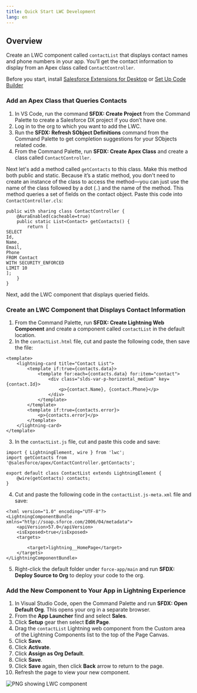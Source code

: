 ```yaml
---
title: Quick Start LWC Development
lang: en
---
```


## Overview

Create an LWC component called `contactList` that displays contact names and phone numbers in your app. You’ll get the contact information to display from an Apex class called `ContactController`.

Before you start, install [Salesforce Extensions for Desktop](./en/vscode-desktop/install) or [Set Up Code Builder](./en/codebuilder/cb-setup)

### Add an Apex Class that Queries Contacts

1. In VS Code, run the command **SFDX: Create Project** from the Command Palette to create a Salesforce DX project if you don’t have one.
2. Log in to the org to which you want to add the LWC.
3. Run the **SFDX: Refresh SObject Definitions** command from the Command Palette to get completion suggestions for your SObjects related code.
4. From the Command Palette, run **SFDX: Create Apex Class** and create a class called `ContactController`.

Next let's add a method called `getContacts` to this class. Make this method both public and static. Because it’s a static method, you don't need to create an instance of the class to access the method—you can just use the name of the class followed by a dot (`.`) and the name of the method. This method queries a set of fields on the contact object. Paste this code into `ContactController.cls`:

```
public with sharing class ContactController {
    @AuraEnabled(cacheable=true)
    public static List<Contact> getContacts() {
        return [
SELECT
Id,
Name,
Email,
Phone
FROM Contact
WITH SECURITY_ENFORCED
LIMIT 10
];
    }
}

```

Next, add the LWC component that displays queried fields.

### Create an LWC Component that Displays Contact Information

1. From the Command Palette, run **SFDX: Create Lightning Web Component** and create a component called `contactList` in the default location.
2. In the `contactList.html` file, cut and paste the following code, then save the file:

```
<template>
    <lightning-card title="Contact List">
        <template if:true={contacts.data}>
            <template for:each={contacts.data} for:item="contact">
                <div class="slds-var-p-horizontal_medium" key={contact.Id}>
                    <p>{contact.Name}, {contact.Phone}</p>
                </div>
            </template>
        </template>
        <template if:true={contacts.error}>
            <p>{contacts.error}</p>
        </template>
    </lightning-card>
</template>

```

3. In the `contactList.js` file, cut and paste this code and save:

```
import { LightningElement, wire } from 'lwc';
import getContacts from '@salesforce/apex/ContactController.getContacts';

export default class ContactList extends LightningElement {
    @wire(getContacts) contacts;
}
```

4. Cut and paste the following code in the `contactList.js-meta.xml` file and save:

```
<?xml version="1.0" encoding="UTF-8"?>
<LightningComponentBundle xmlns="http://soap.sforce.com/2006/04/metadata">
 	<apiVersion>57.0</apiVersion>
 	<isExposed>true</isExposed>
 	<targets>

   		<target>lightning__HomePage</target>
 	</targets>
</LightningComponentBundle>

```

5. Right-click the default folder under `force-app/main` and run **SFDX: Deploy Source to Org** to deploy your code to the org.

### Add the New Component to Your App in Lightning Experience

1. In Visual Studio Code, open the Command Palette and run **SFDX: Open Default Org**.
   This opens your org in a separate browser.
2. From the **App Launcher** find and select **Sales**.
3. Click **Setup** gear then select **Edit Page**.
4. Drag the `contactList` Lightning web component from the Custom area of the Lightning Components list to the top of the Page Canvas.
5. Click **Save**.
6. Click **Activate**.
7. Click **Assign as Org Default**.
8. Click **Save**.
9. Click **Save** again, then click **Back** arrow to return to the page.
10. Refresh the page to view your new component.

![PNG showing LWC component](./images/contact_lwc.png)
